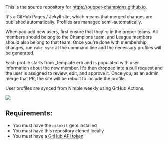 This is the source repository for https://puppet-champions.github.io.

It's a GitHub Pages / Jekyll site, which means that merged changes are
published automatically. Profiles are managed semi-automatically.

When you add new users, first ensure that they're in the proper teams. All
members should belong to the Champions team, and League members should also
belong to that team. Once you're done with membership changes, run `rake sync`
at the command line and the necessary profiles will be generated.

Each profile starts from _template.erb and is populated with user information
about the new member. It's then dropped into a pull request and the user
is assigned to review, edit, and approve it. Once you, as an admin, merge
that PR, the site will be rebuilt to include the profile.

User profiles are synced from Nimble weekly using GitHub Actions.

![](https://github.com/puppet-champions/puppet-champions.github.io/workflows/Sync%20Champions/badge.svg)



## Requirements:

* You must have the `octokit` gem installed
* You must have this repository cloned locally
* You must have a [GitHub API token](https://help.github.com/en/articles/creating-a-personal-access-token-for-the-command-line).

